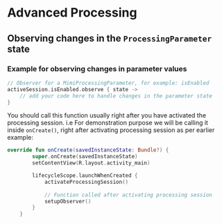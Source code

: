 # Advanced Processing

## Observing changes in the `ProcessingParameter` state

### Example for observing changes in parameter values

```kotlin
// Observer for a MimiProcessingParameter, for example: isEnabled
activeSession.isEnabled.observe { state ->
    // add your code here to handle changes in the parameter state
}
```

You should call this function usually right after you have activated the processing session. 
i.e For demonstration purpose we will be calling it inside `onCreate()`, right after activating 
processing session as per earlier example:

```kotlin
override fun onCreate(savedInstanceState: Bundle?) {
        super.onCreate(savedInstanceState)
        setContentView(R.layout.activity_main)

        lifecycleScope.launchWhenCreated {
            activateProcessingSession()
            
            // Function called after activating processing session
            setupObserver()
        }
    }
```
